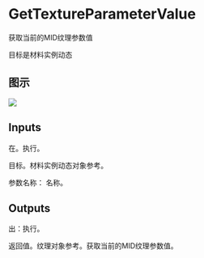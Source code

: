 # GetTextureParameterValue

获取当前的MID纹理参数值

目标是材料实例动态

## 图示

![]($-20221218-20375609.png)

## Inputs

在。执行。

目标。材料实例动态对象参考。

参数名称： 名称。  

## Outputs

出：执行。

返回值。纹理对象参考。获取当前的MID纹理参数值。
